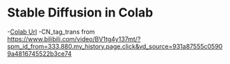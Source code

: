 # Stable Diffusion in Colab
-[Colab Url](https://colab.research.google.com/drive/1sc0uQA4kGzLJ0mf2zJKA4tnTvgqkSSs-#scrollTo=Yl3WhkeHZDRq)
-CN_tag_trans  from https://www.bilibili.com/video/BV1tg4y137mt/?spm_id_from=333.880.my_history.page.click&vd_source=931a87555c05909a4816745522b3ce74

